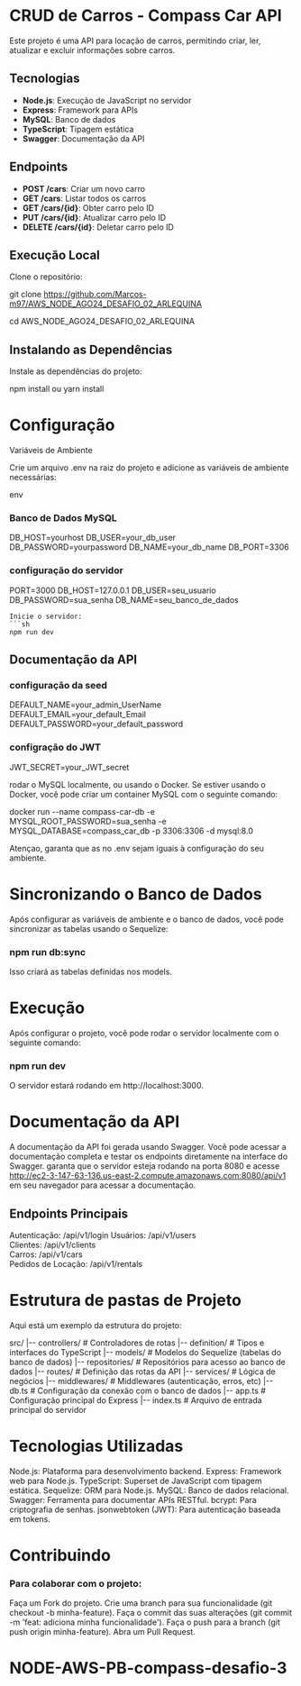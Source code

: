# CRUD de Carros - Compass Car API

Este projeto é uma API para locação de carros, permitindo criar, ler, atualizar e excluir informações sobre carros.

## Tecnologias

- **Node.js**: Execução de JavaScript no servidor
- **Express**: Framework para APIs
- **MySQL**: Banco de dados
- **TypeScript**: Tipagem estática
- **Swagger**: Documentação da API

## Endpoints

- **POST /cars**: Criar um novo carro
- **GET /cars**: Listar todos os carros
- **GET /cars/{id}**: Obter carro pelo ID
- **PUT /cars/{id}**: Atualizar carro pelo ID
- **DELETE /cars/{id}**: Deletar carro pelo ID

## Execução Local

Clone o repositório:

 git clone https://github.com/Marcos-m97/AWS_NODE_AGO24_DESAFIO_02_ARLEQUINA

 cd AWS_NODE_AGO24_DESAFIO_02_ARLEQUINA

## Instalando as Dependências

Instale as dependências do projeto:

 npm install ou yarn install

# Configuração

Variáveis de Ambiente

Crie um arquivo .env na raiz do projeto e adicione as variáveis de ambiente necessárias:

env

### Banco de Dados MySQL

DB_HOST=yourhost
DB_USER=your_db_user
DB_PASSWORD=yourpassword
DB_NAME=your_db_name
DB_PORT=3306

### configuração do servidor

PORT=3000
DB_HOST=127.0.0.1
DB_USER=seu_usuario
DB_PASSWORD=sua_senha
DB_NAME=seu_banco_de_dados
```
Inicie o servidor:
```sh
npm run dev
```
## Documentação da API

### configuração da seed

DEFAULT_NAME=your_admin_UserName
DEFAULT_EMAIL=your_default_Email
DEFAULT_PASSWORD=your_default_password

### configração do JWT

JWT_SECRET=your_JWT_secret

rodar o MySQL localmente, ou usando o Docker. Se estiver usando o Docker, você pode criar um container MySQL com o seguinte comando:

docker run --name compass-car-db -e MYSQL_ROOT_PASSWORD=sua_senha -e MYSQL_DATABASE=compass_car_db -p 3306:3306 -d mysql:8.0

Atençao, garanta que as no .env sejam iguais à configuração do seu ambiente.

# Sincronizando o Banco de Dados

Após configurar as variáveis de ambiente e o banco de dados, você pode sincronizar as tabelas usando o Sequelize:

### npm run db:sync

Isso criará as tabelas definidas nos models.

# Execução

Após configurar o projeto, você pode rodar o servidor localmente com o seguinte comando:

### npm run dev

O servidor estará rodando em http://localhost:3000.

# Documentação da API

A documentação da API foi gerada usando Swagger. Você pode acessar a documentação completa e testar os endpoints diretamente na interface do Swagger.
garanta que o servidor esteja rodando na porta 8080 e acesse http://ec2-3-147-63-136.us-east-2.compute.amazonaws.com:8080/api/v1 em seu navegador para acessar a documentação.

## Endpoints Principais

Autenticação: /api/v1/login
Usuários: /api/v1/users  
Clientes: /api/v1/clients  
Carros: /api/v1/cars  
Pedidos de Locação: /api/v1/rentals

# Estrutura de pastas de Projeto

Aqui está um exemplo da estrutura do projeto:

src/
|-- controllers/ # Controladores de rotas
|-- definition/ # Tipos e interfaces do TypeScript
|-- models/ # Modelos do Sequelize (tabelas do banco de dados)
|-- repositories/ # Repositórios para acesso ao banco de dados
|-- routes/ # Definição das rotas da API
|-- services/ # Lógica de negócios
|-- middlewares/ # Middlewares (autenticação, erros, etc)
|-- db.ts # Configuração da conexão com o banco de dados
|-- app.ts # Configuração principal do Express
|-- index.ts # Arquivo de entrada principal do servidor

# Tecnologias Utilizadas

Node.js: Plataforma para desenvolvimento backend.
Express: Framework web para Node.js.
TypeScript: Superset de JavaScript com tipagem estática.
Sequelize: ORM para Node.js.
MySQL: Banco de dados relacional.
Swagger: Ferramenta para documentar APIs RESTful.
bcrypt: Para criptografia de senhas.
jsonwebtoken (JWT): Para autenticação baseada em tokens.

# Contribuindo

### Para colaborar com o projeto:

Faça um Fork do projeto.
Crie uma branch para sua funcionalidade (git checkout -b minha-feature).
Faça o commit das suas alterações (git commit -m 'feat: adiciona minha funcionalidade').
Faça o push para a branch (git push origin minha-feature).
Abra um Pull Request.
# NODE-AWS-PB-compass-desafio-3

